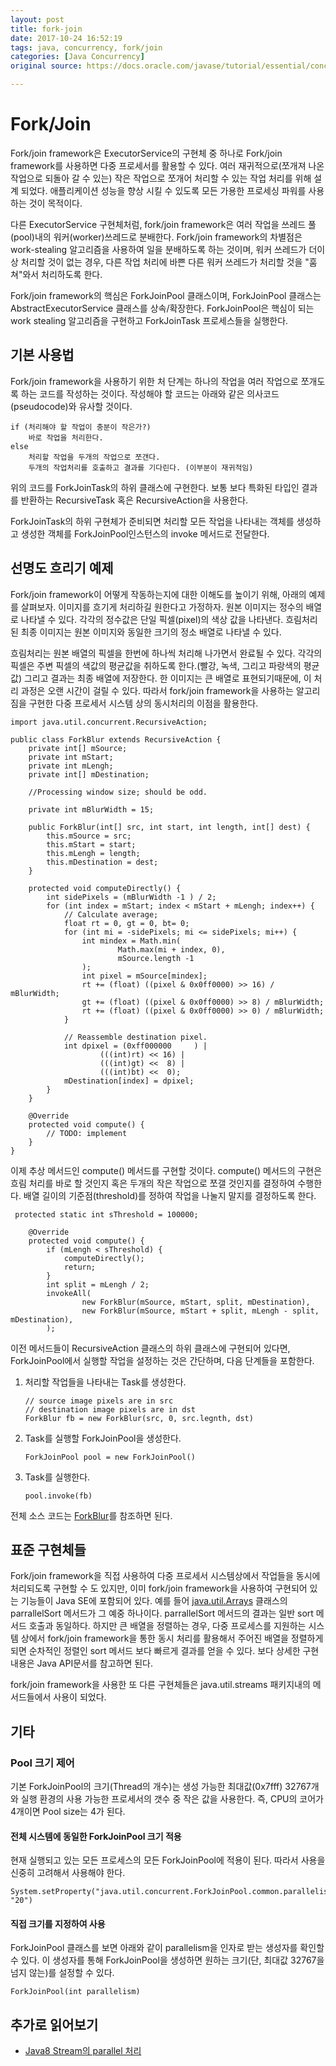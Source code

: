 ```yaml
---
layout: post
title: fork-join
date: 2017-10-24 16:52:19
tags: java, concurrency, fork/join
categories: [Java Concurrency]
original source: https://docs.oracle.com/javase/tutorial/essential/concurrency/forkjoin.html

---
```



# Fork/Join
Fork/join framework은 ExecutorService의 구현체 중 하나로 Fork/join framework를 사용하면 다중 프로세서를 활용할 수 있다. 여러 재귀적으로(쪼개져 나온 작업으로 되돌아 갈 수 있는) 작은 작업으로 쪼개어 처리할 수 있는 작업 처리를 위해 설계 되었다. 애플리케이션 성능을 향상 시킬 수 있도록 모든 가용한 프로세싱 파워를 사용하는 것이 목적이다.

다른 ExecutorService 구현체처럼, fork/join framework은 여러 작업을 쓰레드 풀(pool)내의 워커(worker)쓰레드로 분배한다. Fork/join framework의 차별점은 work-stealing 알고리즘을 사용하여 일을 분배하도록 하는 것이며, 워커 쓰레드가 더이상 처리할 것이 없는 경우, 다른 작업 처리에 바쁜 다른 워커 쓰레드가 처리할 것을 "훔쳐"와서 처리하도록 한다.

Fork/join framework의 핵심은 ForkJoinPool 클래스이며, ForkJoinPool 클래스는 AbstractExecutorService 클래스를 상속/확장한다. ForkJoinPool은 핵심이 되는 work stealing 알고리즘을 구현하고 ForkJoinTask 프로세스들을 실행한다.

## 기본 사용법
Fork/join framework을 사용하기 위한 처 단계는 하나의 작업을 여러 작업으로 쪼개도록 하는 코드를 작성하는 것이다. 작성해야 할 코드는 아래와 같은 의사코드(pseudocode)와 유사할 것이다.

```
if (처리해야 할 작업이 충분이 작은가?)
	바로 작업을 처리한다.
else
	처리할 작업을 두개의 작업으로 쪼갠다.
	두개의 작업처리를 호출하고 결과를 기다린다. (이부분이 재귀적임)

```
위의 코드를 ForkJoinTask의 하위 클래스에 구현한다. 보통 보다 특화된 타입인  결과를 반환하는 RecursiveTask 혹은 RecursiveAction을 사용한다.

ForkJoinTask의 하위 구현체가 준비되면 처리할 모든 작업을 나타내는 객체를 생성하고 생성한 객체를 ForkJoinPool인스턴스의 invoke 메서드로 전달한다.

## 선명도 흐리기 예제
Fork/join framework이 어떻게 작동하는지에 대한 이해도를 높이기 위해, 아래의 예제를 살펴보자. 이미지를 흐기게 처리하길 원한다고 가정하자. 원본 이미지는 정수의 배열로 나타낼 수 있다. 각각의 정수값은 단일 픽셀(pixel)의 색상 값을 나타낸다. 흐림처리된 최종 이미지는 원본 이미지와 동일한 크기의 정소 배열로 나타낼 수 있다.

흐림처리는 원본 배열의 픽셀을 한번에 하나씩 처리해 나가면서 완료될 수 있다. 각각의 픽셀은 주변 픽셀의 색값의 평균값을 취하도록 한다.(빨강, 녹색, 그리고 파랑색의 평균값) 그리고 결과는 최종 배열에 저장한다. 한 이미지는 큰 배열로 표현되기때문에, 이 처리 과정은 오랜 시간이 걸릴 수 있다. 따라서 fork/join framework을 사용하는 알고리짐을 구현한 다중 프로세서 시스템 상의 동시처리의 이점을 활용한다.

```
import java.util.concurrent.RecursiveAction;

public class ForkBlur extends RecursiveAction {
    private int[] mSource;
    private int mStart;
    private int mLengh;
    private int[] mDestination;

    //Processing window size; should be odd.

    private int mBlurWidth = 15;

    public ForkBlur(int[] src, int start, int length, int[] dest) {
        this.mSource = src;
        this.mStart = start;
        this.mLengh = length;
        this.mDestination = dest;
    }

    protected void computeDirectly() {
        int sidePixels = (mBlurWidth -1 ) / 2;
        for (int index = mStart; index < mStart + mLengh; index++) {
            // Calculate average;
            float rt = 0, gt = 0, bt= 0;
            for (int mi = -sidePixels; mi <= sidePixels; mi++) {
                int mindex = Math.min(
                        Math.max(mi + index, 0),
                        mSource.length -1
                );
                int pixel = mSource[mindex];
                rt += (float) ((pixel & 0x0ff0000) >> 16) / mBlurWidth;
                gt += (float) ((pixel & 0x0ff0000) >> 8) / mBlurWidth;
                rt += (float) ((pixel & 0x0ff0000) >> 0) / mBlurWidth;
            }

            // Reassemble destination pixel.
            int dpixel = (0xff000000     ) |
                    (((int)rt) << 16) |
                    (((int)gt) <<  8) |
                    (((int)bt) <<  0);
            mDestination[index] = dpixel;
        }
    }

    @Override
    protected void compute() {
        // TODO: implement
    }
}

```
이제 추상 메서드인 compute() 메서드를 구현할 것이다. compute() 메서드의 구현은 흐림 처리를 바로 할 것인지 혹은 두개의 작은 작업으로 쪼갤 것인지를 결정하여 수행한다. 배열 길이의 기준점(threshold)를 정하여 작업을 나눌지 말지를 결정하도록 한다.

```
 protected static int sThreshold = 100000;

    @Override
    protected void compute() {
        if (mLengh < sThreshold) {
            computeDirectly();
            return;
        }
        int split = mLengh / 2;
        invokeAll(
                new ForkBlur(mSource, mStart, split, mDestination),
                new ForkBlur(mSource, mStart + split, mLengh - split, mDestination),
        );
```

이전 메서드들이 RecursiveAction 클래스의 하위 클래스에 구현되어 있다면, ForkJoinPool에서 실행할 작업을 설정하는 것은 간단하며, 다음 단계들을 포함한다.

1. 처리할 작업들을 나타내는 Task를 생성한다.

	```
	// source image pixels are in src
	// destination image pixels are in dst
	ForkBlur fb = new ForkBlur(src, 0, src.legnth, dst)
	```

2. Task를 실행할 ForkJoinPool을 생성한다.

	```
	ForkJoinPool pool = new ForkJoinPool()
	```

3. Task를 실행한다.

	```
	pool.invoke(fb)
	```

전체 소스 코드는 [ForkBlur](https://docs.oracle.com/javase/tutorial/essential/concurrency/examples/ForkBlur.java)를 참조하면 된다.

## 표준 구현체들
Fork/join framework을 직접 사용하여 다중 프로세서 시스템상에서 작업들을 동시에 처리되도록 구현할 수 도 있지만, 이미  fork/join framework을 사용하여 구현되어 있는 기능들이 Java SE에 포함되어 있다. 예를 들어  [java.util.Arrays](https://docs.oracle.com/javase/8/docs/api/java/util/Arrays.html) 클래스의 parrallelSort 메서드가 그 예중 하나이다. parrallelSort 메서드의 결과는 일반 sort 메서드 호출과 동일하다. 하지만 큰 배열을 정렬하는 경우, 다중 프로세스를 지원하는 시스템 상에서 fork/join framework을 통한 동시 처리를 활용해서 주어진 배열을 정렬하게 되면 순차적인 정렬인 sort 메서드 보다 빠르게 결과를 얻을 수 있다. 보다 상세한 구현 내용은 Java  API문서를 참고하면 된다.

fork/join framework을 사용한 또 다른 구현체들은 java.util.streams 패키지내의 메서드들에서 사용이 되었다.

## 기타
### Pool 크기 제어
기본 ForkJoinPool의 크기(Thread의 개수)는 생성 가능한 최대값(0x7fff) 32767개와 실행 환경의 사용 가능한 프로세서의 갯수 중 작은 값을 사용한다. 즉, CPU의 코어가 4개이면 Pool size는 4가 된다.

#### 전체 시스템에 동일한 ForkJoinPool 크기 적용
현재 실행되고 있는 모든 프로세스의 모든 ForkJoinPool에 적용이 된다. 따라서 사용을 신중히 고려해서 사용해야 한다.

```
System.setProperty("java.util.concurrent.ForkJoinPool.common.parallelism", "20")
```

#### 직접 크기를 지정하여 사용
ForkJoinPool 클래스를 보면 아래와 같이 parallelism을 인자로 받는 생성자를 확인할 수 있다. 이 생성자를 통해 ForkJoinPool을 생성하면 원하는 크기(단, 최대값 32767을 넘지 않는)를 설정할 수 있다.

```
ForkJoinPool(int parallelism)
```

## 추가로 읽어보기
* [Java8 Stream의 parallel 처리](http://www.popit.kr/java8-stream의-parallel-처리/)
